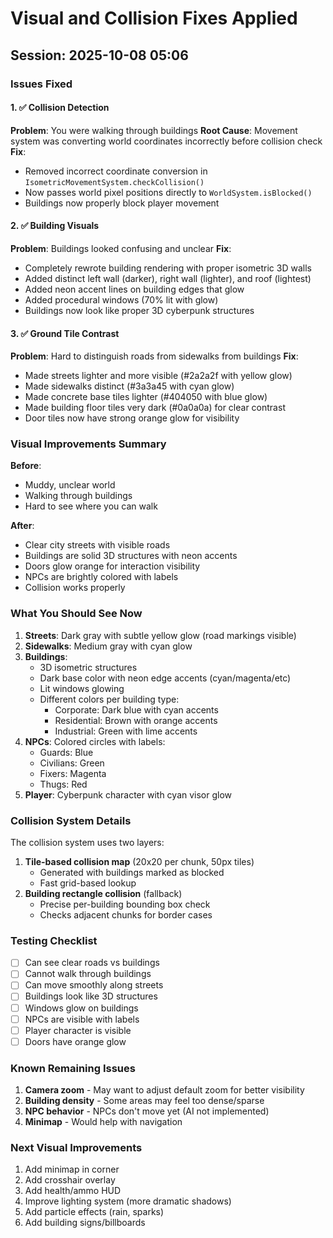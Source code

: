 # Visual and Collision Fixes Applied

## Session: 2025-10-08 05:06

### Issues Fixed

#### 1. ✅ Collision Detection
**Problem**: You were walking through buildings
**Root Cause**: Movement system was converting world coordinates incorrectly before collision check
**Fix**: 
- Removed incorrect coordinate conversion in `IsometricMovementSystem.checkCollision()`
- Now passes world pixel positions directly to `WorldSystem.isBlocked()`
- Buildings now properly block player movement

#### 2. ✅ Building Visuals
**Problem**: Buildings looked confusing and unclear
**Fix**: 
- Completely rewrote building rendering with proper isometric 3D walls
- Added distinct left wall (darker), right wall (lighter), and roof (lightest)
- Added neon accent lines on building edges that glow
- Added procedural windows (70% lit with glow)
- Buildings now look like proper 3D cyberpunk structures

#### 3. ✅ Ground Tile Contrast
**Problem**: Hard to distinguish roads from sidewalks from buildings
**Fix**:
- Made streets lighter and more visible (#2a2a2f with yellow glow)
- Made sidewalks distinct (#3a3a45 with cyan glow)
- Made concrete base tiles lighter (#404050 with blue glow)
- Made building floor tiles very dark (#0a0a0a) for clear contrast
- Door tiles now have strong orange glow for visibility

### Visual Improvements Summary

**Before**: 
- Muddy, unclear world
- Walking through buildings
- Hard to see where you can walk

**After**:
- Clear city streets with visible roads
- Buildings are solid 3D structures with neon accents
- Doors glow orange for interaction visibility
- NPCs are brightly colored with labels
- Collision works properly

### What You Should See Now

1. **Streets**: Dark gray with subtle yellow glow (road markings visible)
2. **Sidewalks**: Medium gray with cyan glow
3. **Buildings**: 
   - 3D isometric structures
   - Dark base color with neon edge accents (cyan/magenta/etc)
   - Lit windows glowing
   - Different colors per building type:
     - Corporate: Dark blue with cyan accents
     - Residential: Brown with orange accents
     - Industrial: Green with lime accents
4. **NPCs**: Colored circles with labels:
   - Guards: Blue
   - Civilians: Green
   - Fixers: Magenta
   - Thugs: Red
5. **Player**: Cyberpunk character with cyan visor glow

### Collision System Details

The collision system uses two layers:
1. **Tile-based collision map** (20x20 per chunk, 50px tiles)
   - Generated with buildings marked as blocked
   - Fast grid-based lookup
2. **Building rectangle collision** (fallback)
   - Precise per-building bounding box check
   - Checks adjacent chunks for border cases

### Testing Checklist

- [ ] Can see clear roads vs buildings
- [ ] Cannot walk through buildings
- [ ] Can move smoothly along streets
- [ ] Buildings look like 3D structures
- [ ] Windows glow on buildings
- [ ] NPCs are visible with labels
- [ ] Player character is visible
- [ ] Doors have orange glow

### Known Remaining Issues

1. **Camera zoom** - May want to adjust default zoom for better visibility
2. **Building density** - Some areas may feel too dense/sparse
3. **NPC behavior** - NPCs don't move yet (AI not implemented)
4. **Minimap** - Would help with navigation

### Next Visual Improvements

1. Add minimap in corner
2. Add crosshair overlay
3. Add health/ammo HUD
4. Improve lighting system (more dramatic shadows)
5. Add particle effects (rain, sparks)
6. Add building signs/billboards

